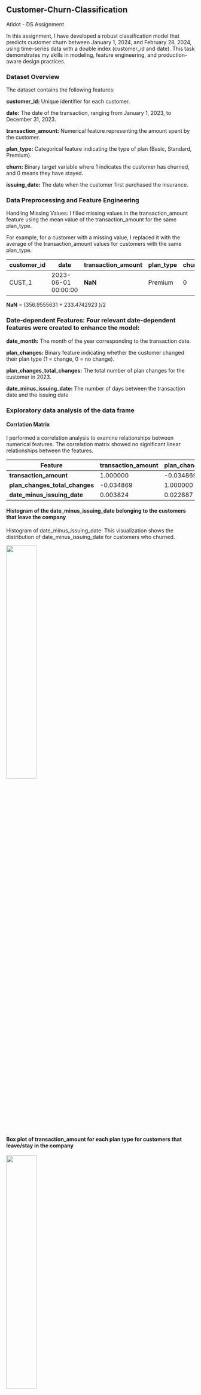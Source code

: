 ## Customer-Churn-Classification
Atidot - DS Assignment 

In this assignment, I have developed a robust classification model that predicts customer churn between January 1, 2024, and February 28, 2024, using time-series data with a double index (customer_id and date). This task demonstrates my skills in modeling, feature engineering, and production-aware design practices.

### Dataset Overview
The dataset contains the following features:

**customer_id:** Unique identifier for each customer.

**date:** The date of the transaction, ranging from January 1, 2023, to December 31, 2023.

**transaction_amount:** Numerical feature representing the amount spent by the customer.

**plan_type:** Categorical feature indicating the type of plan (Basic, Standard, Premium).

**churn:** Binary target variable where 1 indicates the customer has churned, and 0 means they have stayed.

**issuing_date:** The date when the customer first purchased the insurance.

### Data Preprocessing and Feature Engineering
Handling Missing Values: I filled missing values in the transaction_amount feature using the mean value of the transaction_amount for the same plan_type. 

For example, for a customer with a missing value, I replaced it with the average of the transaction_amount values for customers with the same plan_type.
 
| customer_id | date                   | transaction_amount | plan_type | churn | issuing_date          |
|------------|------------------------|--------------------|-----------|-------|------------------------|
| CUST_1     | 2023-06-01 00:00:00     | **NaN**            | Premium   | 0     | 2021-03-01 00:00:00     |


 **NaN** = (356.9555631 + 233.4742923 )/2

 ### Date-dependent Features: Four relevant date-dependent features were created to enhance the model:

**date_month:** The month of the year corresponding to the transaction date.

**plan_changes:** Binary feature indicating whether the customer changed their plan type (1 = change, 0 = no change).

**plan_changes_total_changes:** The total number of plan changes for the customer in 2023.

**date_minus_issuing_date:** The number of days between the transaction date and the issuing date

### Exploratory data analysis of the data frame

#### Corrlation Matrix

I performed a correlation analysis to examine relationships between numerical features. The correlation matrix showed no significant linear relationships between the features.

| Feature                      | transaction_amount | plan_changes_total_changes | date_minus_issuing_date |
|------------------------------|--------------------|---------------------------|-------------------------|
| **transaction_amount**        | 1.000000          | -0.034869                 | 0.003824                |
| **plan_changes_total_changes** | -0.034869         | 1.000000                  | 0.022887                |
| **date_minus_issuing_date**   | 0.003824          | 0.022887                  | 1.000000                |


#### Histogram of the date_minus_issuing_date belonging to the customers that leave the company 

Histogram of date_minus_issuing_date: This visualization shows the distribution of date_minus_issuing_date for customers who churned.

<img src="https://github.com/Amityaron/customer-churn-classifi-cation/blob/main/Plots/Histogram%20of%20the%20date_minus_issuing_date%20.png" width="40%" height="40%">


#### Box plot of transaction_amount for each plan type for customers that leave/stay in the company 

<img src="https://github.com/Amityaron/customer-churn-classifi-cation/blob/main/Plots/Box%20plot%20transaction_amount%20for%20each%20plan%20type.png" width="40%" height="40%">

#### Box plot of transaction_amount and Statiscal Summary

Box plot of transaction_amount for each plan type: 

The box plot illustrates the distribution of transaction amounts for customers who stayed versus those who churned.

<img src="https://github.com/Amityaron/customer-churn-classifi-cation/blob/main/Plots/Box%20plot%20transaction_amount.png" width="40%" height="40%">

##### Summary of Transaction Amount  

<table>
  <tr>
    <th colspan="2">Churned Customers</th>
    <th colspan="2">Retained Customers</th>
  </tr>
  <tr>
    <td><b>Statistic</b></td><td><b>Value</b></td>
    <td><b>Statistic</b></td><td><b>Value</b></td>
  </tr>
  <tr>
    <td>Count</td><td>47</td>
    <td>Count</td><td>53</td>
  </tr>
  <tr>
    <td>Mean</td><td>232.45</td>
    <td>Mean</td><td>244.96</td>
  </tr>
  <tr>
    <td>Std Dev</td><td>154.67</td>
    <td>Std Dev</td><td>147.75</td>
  </tr>
  <tr>
    <td>Min</td><td>10.07</td>
    <td>Min</td><td>14.89</td>
  </tr>
  <tr>
    <td>25%</td><td>89.22</td>
    <td>25%</td><td>122.90</td>
  </tr>
  <tr>
    <td>50% (Median)</td><td>248.14</td>
    <td>50% (Median)</td><td>206.42</td>
  </tr>
  <tr>
    <td>75%</td><td>364.89</td>
    <td>75%</td><td>387.75</td>
  </tr>
  <tr>
    <td>Max</td><td>492.64</td>
    <td>Max</td><td>490.78</td>
  </tr>
</table>


#### Histogram of the customers who leave the company by mouth


<img src="https://github.com/Amityaron/customer-churn-classifi-cation/blob/main/Plots/Histogram%20of%20mouth%20for%20custumer%20that%20leave%20the%20company.png" width="40%" height="40%">

#### Model Development and Evaluation

I applied three classification models: Logistic Regression, Random Forest, and XGBoost. The dataset was split into training and testing sets (80% for training, 20% for testing).
 
##### Logistic regression performance  : 

###### Accuracy  
**Accuracy:** 0.69  

###### Confusion Matrix  
| Actual \ Predicted | 0  | 1  |
|--------------------|----|----|
| **0** (Stay)      | 151 | 12 |
| **1** (Churn)     | 62  | 15 |

###### Classification Report

| Class               | Precision | Recall | F1-Score | Support |
|---------------------|-----------|--------|----------|---------|
| **0** (Stay)        | 0.71      | 0.93   | 0.80     | 163     |
| **1** (Churn)       | 0.56      | 0.19   | 0.29     | 77      |
| **Accuracy**        |           |        | 0.69     | 240     |
| **Macro Avg**       | 0.63      | 0.56   | 0.55     | 240     |
| **Weighted Avg**    | 0.66      | 0.69   | 0.64     | 240     |


###### Feature Importance  
| Feature                         | Coefficient  |
|---------------------------------|--------------|
| **date_mouth**                  | 0.790085     |
| **transaction_amount**          | 0.054664     |
| **plan_type_Premium**           | -0.013193    |
| **plan_type_Standard**          | -0.051589    |
| **plan_changes**                | -0.057033    |
| **plan_changes_total_changes**  | -0.193752    |
| **date_minus_issuing_date**     | -0.421579    |


##### Random Forest performance : 
 
###### Accuracy  
**Accuracy:** 0.74  

###### Confusion Matrix  
| Actual \ Predicted | 0  | 1  |
|--------------------|----|----|
| **0** (Stay)       | 145 | 18 |
| **1** (Churn)      | 45  | 32 |

###### Classification Report

| Class               | Precision | Recall | F1-Score | Support |
|---------------------|-----------|--------|----------|---------|
| **0** (Stay)        | 0.76      | 0.89   | 0.82     | 163     |
| **1** (Churn)       | 0.64      | 0.42   | 0.50     | 77      |
| **Accuracy**        |           |        | 0.74     | 240     |
| **Macro Avg**       | 0.70      | 0.65   | 0.66     | 240     |
| **Weighted Avg**    | 0.72      | 0.74   | 0.72     | 240     |

###### Feature Importance  
| Feature                         | Importance  |
|---------------------------------|-------------|
| **date_minus_issuing_date**     | 0.292386    |
| **transaction_amount**          | 0.276920    |
| **date_mouth**                  | 0.198031    |
| **plan_changes_total_changes**  | 0.155698    |
| **plan_type_Standard**          | 0.027657    |
| **plan_changes**                | 0.025918    |
| **plan_type_Premium**           | 0.023391    |



##### XGBOOST performance: 

###### Accuracy  
**Accuracy:** 0.75  

###### Confusion Matrix  
| Actual \ Predicted | 0  | 1  |
|--------------------|----|----|
| **0** (Stay)       | 140 | 23 |
| **1** (Churn)      | 36  | 41 |

###### Classification Report

| Class               | Precision | Recall | F1-Score | Support |
|---------------------|-----------|--------|----------|---------|
| **0** (Stay)        | 0.80      | 0.86   | 0.83     | 163     |
| **1** (Churn)       | 0.64      | 0.53   | 0.58     | 77      |
| **Accuracy**        |           |        | 0.75     | 240     |
| **Macro Avg**       | 0.72      | 0.70   | 0.70     | 240     |
| **Weighted Avg**    | 0.75      | 0.75   | 0.75     | 240     |

###### Feature Importance  
| Feature                         | Importance  |
|---------------------------------|-------------|
| **transaction_amount**          | 736.0       |
| **date_minus_issuing_date**     | 695.0       |
| **date_mouth**                  | 242.0       |
| **plan_changes**                | 37.0        |
| **plan_changes_total_changes**  | 358.0       |
| **plan_type_Premium**           | 61.0        |
| **plan_type_Standard**          | 96.0        |



### Conclusion

The model achieved a strong performance, with XGBoost yielding the highest accuracy of 0.75, followed by Random Forest (0.74) and Logistic Regression (0.69).

Based on the feature importance analysis, it is evident that 

1. transaction_amount
2. date_minus_issuing_date
3. date_month

are the most influential features in predicting customer churn.

#### XGBOOST model explanation: 

1. SHAP (SHapley Additive exPlanations)
2. XGBOOST model explanation

###### SHAP (SHapley Additive exPlanations)

<img src="https://github.com/Amityaron/customer-churn-classifi-cation/blob/main/Plots/SAHP%20plot.png" width="40%" height="40%">

Based on game theory, SHAP assigns an importance value to each feature for a given prediction.

SHAP aims to fairly assign a value to each feature $x_i$ in our case we have 7 features.

based on its contribution to the model’s prediction for an instance.


$\phi_i(f) = \sum_{S \subseteq N \setminus \{i\}} \frac{|S|! (|N| - |S| - 1)!}{|N|!} \left[ f(S \cup \{i\}) - f(S) \right]$

Explanation of Terms:

* $S$: A subset of all features except feature $i$
* $N$ :  The set of all features.
* $f(S)$ : The model’s prediction when using only the features in subset $S$
*  $f(S∪{i}):$ The model’s prediction when feature $i$ is added to $S$
* $\frac{\left|S\right|! \cdot \left(\left|\left|N\right|\right| - \left|\left|S\right|\right| - 1 \right)!}{\left|\left|N\right|\right|!}$ :A weight that ensures all subsets are considered fairly.

 SHAP values have the following key properties that make them attractive for model interpretability:

Local Accuracy (Model Explanation): The sum of the SHAP values for all features is equal to the model’s prediction. 

That is, for a given instance $x$

we have:

$d=7$



###### XGBoost - Extreme Gradient Boosting

**XGBoost** (Extreme Gradient Boosting) is a powerful machine learning algorithm that builds an ensemble of decision trees using a boosting technique.

The key idea is to combine multiple weak models (trees) to create a stronger predictive model.

###### Core Concept:

###### 1. Boosting:
XGBoost is based on **gradient boosting**, which builds trees sequentially. Each new tree tries to correct the errors (residuals) of the previous tree. In mathematical terms, the model prediction at step \( t \) is updated as:

$F_t(x) = F_{t-1}(x) + \eta \cdot h_t(x)$


Where:
- $\( F_{t-1}(x) \)$ is the prediction from the previous step.
- $\( \eta \)$ is the **learning rate** (a regularization parameter).
- $\( h_t(x) \)$ is the new tree being added at step $\( t \)$.

###### 2. Loss Function:
XGBoost minimizes a **regularized loss function** that combines the residual error and a penalty for the complexity of the tree. The objective function to minimize is:


$L(\theta) = \sum_{i=1}^{n} \ell(y_i, \hat{y}_i) + \sum_{k=1}^{T} \Omega(f_k)$

Where:
- $\( \ell(y_i, \hat{y}_i) \)$ is the loss function (e.g., mean squared error for regression or log loss for classification).
- $\( \Omega(f_k) = \gamma T_k + \frac{1}{2} \lambda ||w_k||^2 \)$ is the regularization term that penalizes the complexity of each tree (measured by the number of leaves $\( T_k \)$
 and the leaf weights $\( w_k \))$.

###### 3. Tree Structure:
Each decision tree $\( h_t(x) \)$ is built by iterating over the data to find the best split for each node, minimizing the residual errors.

###### Optimization:

XGBoost uses **second-order derivatives** (i.e., the gradient and the Hessian) to perform optimization more efficiently, making it faster and more accurate. The update rule for the model parameters \( w \) is:


$w_{t+1} = w_t - \eta \cdot \frac{\partial L}{\partial w_t}$


Where:
- $\( \frac{\partial L}{\partial w_t} \)$ is the gradient of the loss with respect to the model parameters.

###### Key Features:
- **Regularization**: Both L1 and L2 regularization help prevent overfitting.
- **Parallelization**: XGBoost speeds up training by parallelizing tree construction and computation of gradients.
- **Handling Missing Data**: It automatically handles missing values by learning how to deal with them during training.

XGBoost's combination of high accuracy, regularization, and speed makes it one of the most popular algorithms in data science.


$f(x) = \sum_{i=1}^{d} \phi_i(f) + \phi_{\text{bias}}$


  

